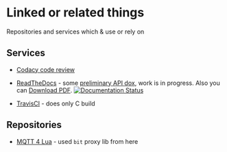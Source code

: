 # Linked or related things

Repositories and services which & use or rely on

## Services

*   [Codacy code review](https://app.codacy.com/project/dzavalishin/mqtt_udp/dashboard)
*   [ReadTheDocs](https://readthedocs.org/dashboard/mqtt-udp/subprojects/) - some [preliminary API dox](https://mqtt-udp.readthedocs.io/en/latest/), work is in progress. Also you can [Download PDF](https://readthedocs.org/projects/mqtt-udp/downloads/pdf/latest/). [![Documentation Status](https://readthedocs.org/projects/mqtt-udp/badge/?version=latest)](https://mqtt-udp.readthedocs.io/en/latest/?badge=latest)
    
*   [TravisCI](https://travis-ci.org/dzavalishin/mqtt_udp) - does only C build

## Repositories

*   [MQTT 4 Lua](https://github.com/xHasKx/luamqtt) - used `bit` proxy lib from here
